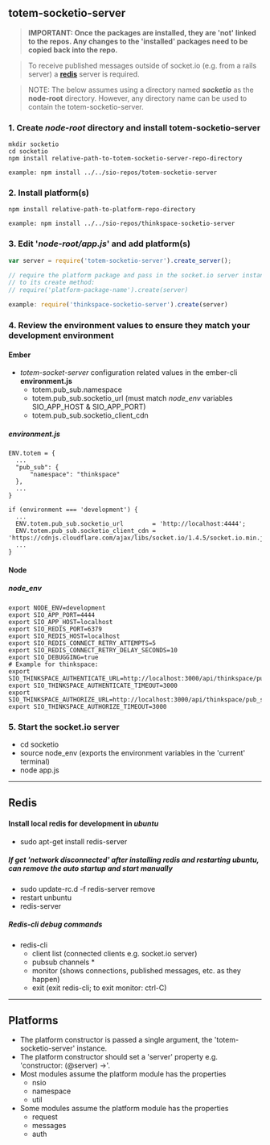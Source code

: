 ## totem-socketio-server

> **IMPORTANT: Once the packages are installed, they are 'not' linked to the repos.  Any changes to the 'installed' packages
need to be copied back into the repo.**

> To receive published messages outside of socket.io (e.g. from a rails server) a **[redis](#redis)** server is required.

> NOTE: The below assumes using a directory named ***socketio*** as the **node-root** directory.  However, any directory name can be used to contain
the totem-socketio-server.

### 1. Create *node-root* directory and install totem-socketio-server

```
mkdir socketio
cd socketio
npm install relative-path-to-totem-socketio-server-repo-directory

example: npm install ../../sio-repos/totem-socketio-server
```

### 2. Install platform(s)

```
npm install relative-path-to-platform-repo-directory

example: npm install ../../sio-repos/thinkspace-socketio-server
```

### 3. Edit '*node-root/app.js*' and add platform(s)


```javascript
var server = require('totem-socketio-server').create_server();

// require the platform package and pass in the socket.io server instance
// to its create method:
// require('platform-package-name').create(server)

example: require('thinkspace-socketio-server').create(server)
```

### 4. Review the environment values to ensure they match your development environment

#### Ember

* *totem-socket-server* configuration related values in the ember-cli **environment.js**
  - totem.pub_sub.namespace
  - totem.pub_sub.socketio_url (must match *node_env* variables SIO_APP_HOST & SIO_APP_PORT)
  - totem.pub_sub.socketio_client_cdn

##### environment.js

```
ENV.totem = {
  ...
  "pub_sub": {
      "namespace": "thinkspace"
  },
  ...
}

if (environment === 'development') {
  ...
  ENV.totem.pub_sub.socketio_url        = 'http://localhost:4444';
  ENV.totem.pub_sub.socketio_client_cdn = 'https://cdnjs.cloudflare.com/ajax/libs/socket.io/1.4.5/socket.io.min.js';
  ...
}
```

#### Node

##### node_env

```
export NODE_ENV=development
export SIO_APP_PORT=4444
export SIO_APP_HOST=localhost
export SIO_REDIS_PORT=6379
export SIO_REDIS_HOST=localhost
export SIO_REDIS_CONNECT_RETRY_ATTEMPTS=5
export SIO_REDIS_CONNECT_RETRY_DELAY_SECONDS=10
export SIO_DEBUGGING=true
# Example for thinkspace:
export SIO_THINKSPACE_AUTHENTICATE_URL=http://localhost:3000/api/thinkspace/pub_sub/authenticate/authenticate
export SIO_THINKSPACE_AUTHENTICATE_TIMEOUT=3000
export SIO_THINKSPACE_AUTHORIZE_URL=http://localhost:3000/api/thinkspace/pub_sub/authorize/authorize
export SIO_THINKSPACE_AUTHORIZE_TIMEOUT=3000
```

### 5. Start the socket.io server
  * cd socketio
  * source node_env  (exports the environment variables in the 'current' terminal)
  * node app.js

---

## Redis

#### Install local redis for development in *ubuntu*
* sudo apt-get install redis-server

##### If get 'network disconnected' after installing redis and restarting ubuntu, can remove the auto startup and start manually
* sudo update-rc.d -f redis-server remove
* restart unbuntu
* redis-server

##### Redis-cli debug commands
* redis-cli
  - client list  (connected clients e.g. socket.io server)
  - pubsub channels *
  - monitor  (shows connections, published messages, etc. as they happen)
  - exit     (exit redis-cli; to exit monitor: ctrl-C)

---

## Platforms

* The platform constructor is passed a single argument, the 'totem-socketio-server' instance.
* The platform constructor should set a 'server' property e.g. 'constructor: (@server) ->'.
* Most modules assume the platform module has the properties
  - nsio
  - namespace
  - util
* Some modules assume the platform module has the properties
  - request
  - messages
  - auth
